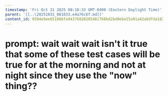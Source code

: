 ```yaml
---
timestamp: 'Fri Oct 31 2025 08:18:33 GMT-0400 (Eastern Daylight Time)'
parent: '[[..\20251031_081833.e4a76c6f.md]]'
content_id: 9394e9ee651088fa94376028205481768bd2b40ebe25a91a42a6dfda1826fa3e
---
```


# prompt: wait wait wait isn't it true that some of these test cases will be true for at the morning and not at night since they use the "now" thing??

